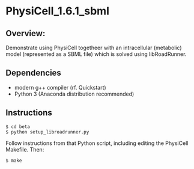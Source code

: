 # PhysiCell_1.6.1_sbml


## Overview: 
Demonstrate using PhysiCell togetheer with an intracellular (metabolic) model (represented as a SBML file) which is solved using libRoadRunner.

## Dependencies
* modern g++ compiler (rf. Quickstart)
* Python 3 (Anaconda distribution recommended)

## Instructions
```
$ cd beta
$ python setup_libroadrunner.py
```
Follow instructions from that Python script, including editing the PhysiCell Makefile. Then:
```
$ make
```
